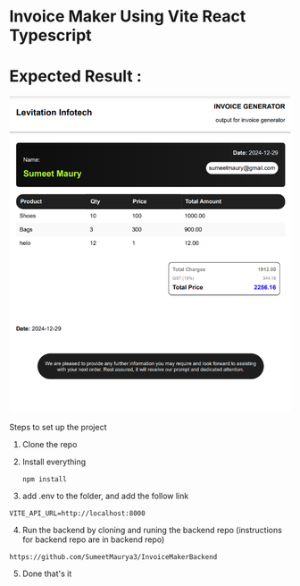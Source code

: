 # Invoice Maker Using Vite React Typescript

# Expected Result :
![alt text](image.png)

Steps to set up the project
1. Clone the repo
2. Install everything
   ```shell
   npm install
   ```

3. add .env to the folder, and add the follow link
  ```shell
VITE_API_URL=http://localhost:8000
  ```

4. Run the backend by cloning and runing the backend repo (instructions for backend repo are in backend repo)
  ```shell
https://github.com/SumeetMaurya3/InvoiceMakerBackend
  ```

5. Done that's it

